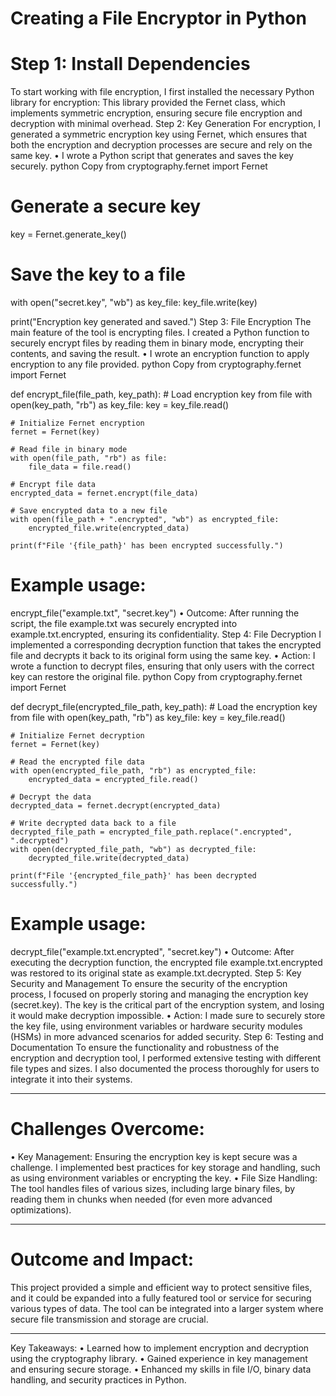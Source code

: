 # Creating a File Encryptor in Python


# Step 1: Install Dependencies
To start working with file encryption, I first installed the necessary Python library for encryption:
This library provided the Fernet class, which implements symmetric encryption, ensuring secure file encryption and decryption with minimal overhead.
Step 2: Key Generation
For encryption, I generated a symmetric encryption key using Fernet, which ensures that both the encryption and decryption processes are secure and rely on the same key.
•	 I wrote a Python script that generates and saves the key securely.
python
Copy
from cryptography.fernet import Fernet

# Generate a secure key
key = Fernet.generate_key()

# Save the key to a file
with open("secret.key", "wb") as key_file:
    key_file.write(key)

print("Encryption key generated and saved.")
Step 3: File Encryption
The main feature of the tool is encrypting files. I created a Python function to securely encrypt files by reading them in binary mode, encrypting their contents, and saving the result.
•	 I wrote an encryption function to apply encryption to any file provided.
python
Copy
from cryptography.fernet import Fernet

def encrypt_file(file_path, key_path):
    # Load encryption key from file
    with open(key_path, "rb") as key_file:
        key = key_file.read()

    # Initialize Fernet encryption
    fernet = Fernet(key)

    # Read file in binary mode
    with open(file_path, "rb") as file:
        file_data = file.read()

    # Encrypt file data
    encrypted_data = fernet.encrypt(file_data)

    # Save encrypted data to a new file
    with open(file_path + ".encrypted", "wb") as encrypted_file:
        encrypted_file.write(encrypted_data)

    print(f"File '{file_path}' has been encrypted successfully.")

# Example usage:
encrypt_file("example.txt", "secret.key")
•	Outcome: After running the script, the file example.txt was securely encrypted into example.txt.encrypted, ensuring its confidentiality.
Step 4: File Decryption
I implemented a corresponding decryption function that takes the encrypted file and decrypts it back to its original form using the same key.
•	Action: I wrote a function to decrypt files, ensuring that only users with the correct key can restore the original file.
python
Copy
from cryptography.fernet import Fernet

def decrypt_file(encrypted_file_path, key_path):
    # Load the encryption key from file
    with open(key_path, "rb") as key_file:
        key = key_file.read()

    # Initialize Fernet decryption
    fernet = Fernet(key)

    # Read the encrypted file data
    with open(encrypted_file_path, "rb") as encrypted_file:
        encrypted_data = encrypted_file.read()

    # Decrypt the data
    decrypted_data = fernet.decrypt(encrypted_data)

    # Write decrypted data back to a file
    decrypted_file_path = encrypted_file_path.replace(".encrypted", ".decrypted")
    with open(decrypted_file_path, "wb") as decrypted_file:
        decrypted_file.write(decrypted_data)

    print(f"File '{encrypted_file_path}' has been decrypted successfully.")

# Example usage:
decrypt_file("example.txt.encrypted", "secret.key")
•	Outcome: After executing the decryption function, the encrypted file example.txt.encrypted was restored to its original state as example.txt.decrypted.
Step 5: Key Security and Management
To ensure the security of the encryption process, I focused on properly storing and managing the encryption key (secret.key). The key is the critical part of the encryption system, and losing it would make decryption impossible.
•	Action: I made sure to securely store the key file, using environment variables or hardware security modules (HSMs) in more advanced scenarios for added security.
Step 6: Testing and Documentation
To ensure the functionality and robustness of the encryption and decryption tool, I performed extensive testing with different file types and sizes. I also documented the process thoroughly for users to integrate it into their systems.
________________________________________
# Challenges Overcome:
•	Key Management: Ensuring the encryption key is kept secure was a challenge. I implemented best practices for key storage and handling, such as using environment variables or encrypting the key.
•	File Size Handling: The tool handles files of various sizes, including large binary files, by reading them in chunks when needed (for even more advanced optimizations).
________________________________________
# Outcome and Impact:
This project provided a simple and efficient way to protect sensitive files, and it could be expanded into a fully featured tool or service for securing various types of data. The tool can be integrated into a larger system where secure file transmission and storage are crucial.
________________________________________
Key Takeaways:
•	Learned how to implement encryption and decryption using the cryptography library.
•	Gained experience in key management and ensuring secure storage.
•	Enhanced my skills in file I/O, binary data handling, and security practices in Python.
